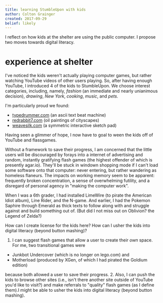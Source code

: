 ```yaml
---
title: learning StumbleUpon with kids
author: Colton Grainger
created: 2017-09-29
belief: likely
---
```

I reflect on how kids at the shelter are using the public computer. I propose two moves towards digital literacy.

# experience at shelter

I've noticed the kids weren't actually playing computer games, but rather watching YouTube videos of other users playing. So, after having enough YouTube, I introduced 4 of the kids to StumbleUpon. We choose interest categories, including, namely, *fashion* (an immediate and nearly unianimous decision), *drawing*, *New York*, *cooking*, *music*, and *pets*.

I'm particularly proud we found:
- [typedrummer.com](www.typedrummer.com) (an ascii text beat machine)
- [redrabbit7.com](redrabbit7.org) (oil paintings of cityscapes)
- [weavesilk.com](weavesilk.com) (a symmetric interactive sketch pad)

Having seen a glimmer of hope, I now have to goal to ween the kids off of YouTube and flassgames. 

Without a framework to save their progress, I am concerned that the little users will be discouraged by forays into a internet of advertising and random, instantly gratifying flash games (the highest offender of which is presently agar.io). They'll be stuck in windown shopping mode if I can't load some software onto that computer: never entering, but rather wandering as homeless flaneurs. The impacts on working memory seem to be apparent: frequently broken concentration, a sense of overwhelming futility, and a disregard of personal agency in "making the computer work".

When I was a 6th grader, I had installed LimeWire (to pirate the American Idiot album), Line Rider, and the N-game. And earlier, I had the Pokemon Saphire through Emerald as thick texts to follow along with and struggle against and build something out of. (But did I not miss out on Oblivion? the Legend of Zelda?)

How can I create license for the kids here? How can I usher the kids into digital literacy (beyond button mashing)?

1. I can suggest flash games that allow a user to create their *own* space. For me, two transitional games were
- Junkbot Undercover (which is no longer on lego.com) and 
- Motherload (produced by XGen, of which I had pirated the Goldium edition)

because both allowed a user to save their progress. 
2. Also, I can push the kids to browse other sites  (i.e., isn't there another site outside of YouTube you'd like to visit?) and make referrals to "quality" flash games (as I define them).I might be able to usher the kids into digital literacy (beyond button mashing).

